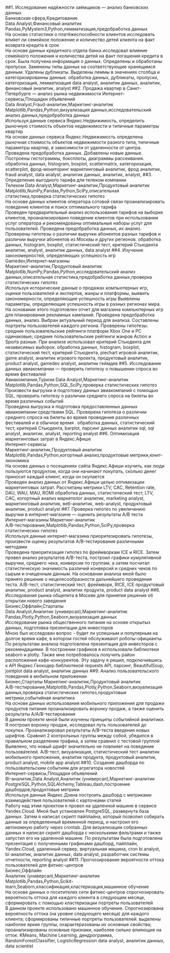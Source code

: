 ##1. Исследование надёжности заёмщиков — анализ банковских данных	<br>Банковская сфера,Кредитование<br>	Data Analyst,Финансовый аналитик	Pandas,PyMystem3,Python,лемматизация,предобработка данных	<br>На основе статистики о платёжеспособности клиентов исследовать влияет ли семейное положение и количество детей клиента на факт возврата кредита в срок	<br>На основе данных кредитного отдела банка исследовал влияние семейного положения и
количества детей на факт погашения кредита в срок. Была получена информация о
данных. Определены и обработаны пропуски. Заменены типы данных на соответствующие
хранящимся данным. Удалены дубликаты. Выделены леммы в значениях столбца и
категоризированны данные.	обработка данных, дубликаты, пропуски, категоризация, лемматизация	data analyst, аналитик данных, аналитик, финансовый аналитик, analyst
##2. Продажа квартир в Санкт-Петербурге — анализ рынка недвижимости	Интернет-сервисы,Площадки объявлений	<br>Data Analyst,Fraud-аналитик,Маркетинг-аналитик	<br>Matplotlib,Pandas,Python,визуализация данных,исследовательский анализ данных,предобработка данных	<br>Используя данные сервиса Яндекс.Недвижимость, определить рыночную стоимость объектов недвижимости и типичные параметры квартир	<br>На основе данных сервиса Яндекс.Недвижимость определена рыночная стоимость
объектов недвижимости разного типа, типичные параметры квартир, в зависимости от
удаленности от центра. Проведена предобработка данных. Добавлены новые данные.
Построены гистограммы, боксплоты, диаграммы рассеивания.	обработка данных, histogram, boxplot, scattermatrix,
категоризация, scatterplot,  фрод-мониторинг	маркетинговый аналитик, фрод аналитик, fraud analyst, data analyst, аналитик данных, аналитик, analyst,
##3. Определение выгодного тарифа для телеком компании	<br>Телеком	Data Analyst,Маркетинг-аналитик,Продуктовый аналитик	<br>Matplotlib,NumPy,Pandas,Python,SciPy,описательная статистика,проверка статистических гипотез	<br>На основе данных клиентов оператора сотовой связи проанализировать поведение клиентов и поиск оптимального тарифа	<br>Проведен предварительный анализ использования тарифов на выборке клиентов,
проанализировано поведение клиентов при использовании услуг оператора и
рекомендованы оптимальные наборы услуг для пользователей. Проведена предобработка
данных, их анализ. Проверены гипотезы о различии выручки абонентов разных тарифов и
различии выручки абонентов из Москвы и других регионов.	обработка данных, histogram, boxplot, статистический тест,
критерий Стьюдента	аналитик, analyst, аналитик данных, data analyst
##4. Изучение закономерностей, определяющих успешность игр	<br>Gamedev,Интернет-магазины	<br>Маркетинг-аналитик,Продуктовый аналитик	<br>Matplotlib,NumPy,Pandas,Python,исследовательский анализ данных,описательная статистика,предобработка данных,проверка статистических гипотез	<br>Используя исторические данные о продажах компьютерных игр, оценки пользователей и экспертов, жанры и платформы, выявить закономерности, определяющие успешность игры 	Выявлены параметры, определяющие успешность игры в разных регионах мира. <br>На
основании этого подготовлен отчет для магазина компьютерных игр для планирования
рекламных кампаний. Проведена предобработка данных, анализ. Выбран актуальный
период для анализа. Составлены портреты пользователей каждого региона. Проверены
гипотезы: средние пользовательские рейтинги платформ Xbox One и PC одинаковые;
средние пользовательские рейтинги жанров Action и Sports разные. При анализе использовал критерий Стьюдента для независимых выборок.	обработка данных, histogram, boxplot, статистический тест,
критерий Стьюдента, piechart	игровой аналитик, game analyst, аналитик игрового проекта, продуктовый аналитик, product analyst, gamedev analyst, аналитик геймдев
##5. Исследование данных авиакомпании — проверить гипотезу о повышении
спроса во время фестивалей	<br>Авиакомпании,Туризм	Data Analyst,Маркетинг-аналитик	<br>Matplotlib,Pandas,Python,SQL,SciPy,проверка статистических гипотез	<br>Произвести выгрузки и подготовку данных авиакомпаний с помощью SQL, проверить гипотезу о различии среднего спроса на билеты во время различных событий	<br>Проведена выгрузка и подготовка предоставленных данных авиакомпании средствами SQL. Проверена гипотеза о различии среднего спроса на билеты во время проведения
различных фестивалей и в обычное время .	обработка данных, статистический тест, критерий Стьюдента,
barplot, парсинг данных	аналитик sql, sql analyst, аналитик, analyst, reporting analyst
##6. Оптимизация маркетинговых затрат в Яндекс.Афише	<br>Интернет-сервисы	<br>Маркетинг-аналитик,Продуктовый аналитик	Matplotlib,Pandas,Python,когортный анализ,продуктовые метрики,юнит-экономика	<br>На основе данных о посещениях сайта Яндекс.Афиши изучить, как люди пользуются продуктом, когда они начинают покупать, сколько денег приносит каждый клиент, когда он окупается	<br>Проведен анализ данных от Яндекс.Афиши целью оптимизации маркетинговых затрат.
Рассчитаны метрики LTV, CAC, Retention rate, DAU, WAU, MAU, ROMI	обработка данных, статистический тест, LTV, CAC, когортный анализ	маркетолог аналитик, marketing analyst, маркетинговый аналитик, веб-аналитик, web-analyst, продуктовый аналитик, product analyst
##7. Проверка гипотез по увеличению выручки в интернет-магазине —
оценить результаты A/B теста	<br>Интернет-магазины	Маркетинг-аналитик	<br>A/B-тестирование,Matplotlib,Pandas,Python,SciPy,проверка статистических гипотез	<br>Используя данные интернет-магазина приоритезировать гипотезы, произвести оценку результатов A/B-тестирования различными методами	<br>Проведена приоритизация гипотез по фреймворкам ICE и RICE. Затем провел анализ
результатов A/B-теста, построил графики кумулятивной выручки, среднего чека,
конверсии по группам, а затем посчитал статистическую значимость различий конверсий
и средних чеков по сырым и очищенным данным. На основании анализа мной было
принято решение о нецелесообразности дальнейшего проведения теста.	A/B-тест, статистический тест, фреймворк, RICE, ICE	продуктовый аналитик, product analyst, аналитик продукта, product data analyst
##8. Исследования рынка общепита в Москве для принятия решения об
открытии нового заведения	<br>Бизнес,Оффлайн,Стартапы	<br>Data Analyst,Аналитик (универсал),Маркетинг-аналитик	<br>Pandas,Plotly,Python,Seaborn,визуализация данных	<br>Исследование рынка общественного питания на основе открытых данных, подготовка презентации для инвесторов	<br>Мною был исследован вопрос - будет ли успешным и популярным на долгое время кафе, в
котором гостей обслуживают роботы-официанты. По результатам анализа подготовлена
презентация для инвесторов с рекомендациями. В построении графиков я использовали
библиотеки seaborn и plotly. Также мне потребовалось получить район расположения
кафе-конкурентов. Эту задачу я решил, подключившись к API Яндекс.Геокодер
библиотекой requests	API, парсинг, BeautifulSoup, jointplot	data analyst, аналитик данных
##9. Анализ пользовательского поведения в мобильном приложении	<br>Бизнес,Стартапы	Маркетинг-аналитик,Продуктовый аналитик	<br>A/B-тестирование,Matplotlib,Pandas,Plotly,Python,Seaborn,визуализация данных,проверка статистических гипотез,продуктовые метрики,событийная аналитика	<br>На основе данных использования мобильного приложения для продажи продуктов питания проанализировать воронку продаж, а также оценить результаты A/A/B-тестирования 	<br>В данном проекте мной были изучены принципы событийной аналитики. Я построил
воронку продаж, исследовал путь пользователей до покупки. Проанализировал
результаты A/B-теста введения новых шрифтов. Сравнил 2 контрольных группы между
собой, убедился в правильном разделении трафика, а затем сравнил с тестовой группой
Выявлено, что новый шрифт значительно не повлияет на поведение пользователей.	A/B-тест, визуализация, статистический тест	аналитик мобильного приложения, аналитик продукта, продуктовый аналитик, product analyst, mobile app analyst
##10. Создание дашборда по пользовательским событиям для агрегатора
новостей	<br>Интернет-сервисы,Площадки объявлений	<br>BI-аналитик,Data Analyst,Аналитик (универсал),Маркетинг-аналитик	<br>PostgreSQL,Python,SQLAlchemy,Tableau,dash,построение дашбордов,продуктовые метрики	<br>Используя данные Яндекс.Дзена построить дашборд с метриками взаимодействия пользователей с карточками статей	<br>Работу над этим проектом я провел на удаленной машине в сервисе Yandex.Cloud. Мной
был установлен PostgreSQL, развернута база данных. Затем я написал скрипт пайплайна,
который позволил собирать данные за определенный временной период, и настроил его
автономную работу через crontab. Для визуализации собранных данных я написал скрипт
дашборда с несколькими фильтрами и также запустил его на удаленной машине. По
результатам была подготовлена презентация с полученными графиками	дашборд, пайплайн, Yandex.Cloud, удаленный сервер, виртуальная машина, cron	bi analyst, bi-аналитик, аналитик данных, data analyst, разработчик системы отчетности, reporting analyst
##11. Прогнозирование вероятности оттока пользователей для фитнес-центров	<br>Бизнес,Оффлайн	<br>Аналитик (универсал),Маркетинг-аналитик	Matplotlib,Pandas,Python,Scikit-learn,Seaborn,классификация,кластеризация,машинное обучение	<br>На основе данных о посетителях сети фитнес-центров спрогнозировать вероятность оттока для каждого клиента в следующем месяце, сформировать с помощью кластеризации портреты пользователей	<br>В данном проекте использовано машинное обучение. Спрогнозирована вероятность
оттока (на уровне следующего месяца) для каждого клиента; сформированы типичные
портреты пользователей: выделены наиболее яркие группы, охарактеризованы их
основные свойства; проанализированы основные признаки, наиболее сильно влияющие
на отток.	KMeans, Machine Learning, дендрограмма, RandomForestClassifier,
LogisticRegression	data analyst, аналитик данных, data scientist
